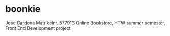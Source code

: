 # boonkie

Jose Cardona
Matrikelnr. 577913
Online Bookstore, HTW summer semester,  Front End Development project


